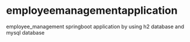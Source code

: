 # employeemanagementapplication
employee_management springboot application by using h2 database and mysql database 
